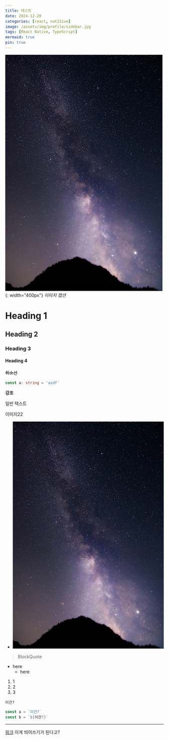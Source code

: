 ```yaml
---
title: 테스트
date: 2024-12-20
categories: [react, nat22ive]
image: /assets/img/profile/sidebar.jpg
tags: [React Native, TypeScript]
mermaid: true
pin: true
---
```


![](/assets/img/profile/sidebar.jpg){: width="400px"}
_이미지 캡션_

# Heading 1
## Heading 2
### Heading 3

#### Heading 4

~~취소선~~
```ts
const a: string = 'asdf'
```

__강조__

일반 텍스트

이미지22

- ![](/assets/img/profile/sidebar.jpg)

> BlockQuote

- here
  - here


1. 1
2. 2
3. 3

`이건?`

```ts
const a = `이건?`
const b = `${이건?}`
```

----

[링크](https://naver.com)          이게 띄어쓰기가 된다고?
